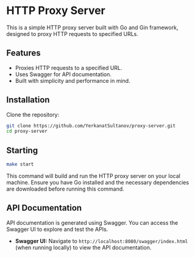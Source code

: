# HTTP Proxy Server

This is a simple HTTP proxy server built with Go and Gin framework, designed to proxy HTTP requests to specified URLs.

## Features

- Proxies HTTP requests to a specified URL.
- Uses Swagger for API documentation.
- Built with simplicity and performance in mind.

## Installation

Clone the repository:

```bash
git clone https://github.com/YerkanatSultanov/proxy-server.git
cd proxy-server
```
## Starting
```bash
make start
```

This command will build and run the HTTP proxy server on your local machine. Ensure you have Go installed and the necessary dependencies are downloaded before running this command.

## API Documentation

API documentation is generated using Swagger. You can access the Swagger UI to explore and test the APIs.

- **Swagger UI:** Navigate to `http://localhost:8080/swagger/index.html` (when running locally) to view the API documentation.

